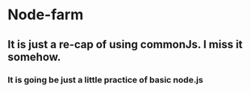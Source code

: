 # Node-farm

## It is just a re-cap of using commonJs. I miss it somehow.

### It is going be just a little practice of basic node.js
